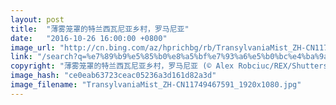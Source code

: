 ```yaml
---
layout: post
title:  "薄雾笼罩的特兰西瓦尼亚乡村，罗马尼亚"
date:   "2016-10-26 16:00:00 +0800"
image_url: "http://cn.bing.com/az/hprichbg/rb/TransylvaniaMist_ZH-CN11749467591_1920x1080.jpg"
link: "/search?q=%e7%89%b9%e5%85%b0%e8%a5%bf%e7%93%a6%e5%b0%bc%e4%ba%9a&form=hpcapt&mkt=zh-cn"
copyright: "薄雾笼罩的特兰西瓦尼亚乡村，罗马尼亚 (© Alex Robciuc/REX/Shutterstock)"
image_hash: "ce0eab63723ceac05236a3d161d82a3d"
image_filename: "TransylvaniaMist_ZH-CN11749467591_1920x1080.jpg"
---
```

